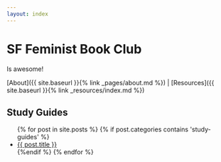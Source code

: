 ```yaml
---
layout: index
---
```


# SF Feminist Book Club

Is awesome!

[About]({{ site.baseurl }}{% link _pages/about.md %}) | [Resources]({{ site.baseurl }}{% link _resources/index.md %})

## Study Guides
<ul>
  {% for post in site.posts %}
    {% if post.categories contains 'study-guides' %}
    <li>
      <a href="{{ post.url | prepend: site.baseurl }}">{{ post.title }}</a>
    </li>
    {%endif %}
  {% endfor %}
</ul>

